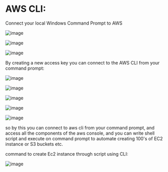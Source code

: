 # AWS CLI:

Connect your local Windows Command Prompt to AWS





![image](https://github.com/user-attachments/assets/c305a9c1-ad27-4a63-9b1a-fc348a58e445)



![image](https://github.com/user-attachments/assets/bfa1cf10-11a5-4b49-99b7-ab7b9b80cbee)




![image](https://github.com/user-attachments/assets/9d10f3f1-5ceb-41d0-90b6-de7b224c3921)

By creating a new access key you can connect to the AWS CLI from your command prompt:


![image](https://github.com/user-attachments/assets/9d8a0da9-8c00-42a0-9c6b-52ef8d5fa283)




![image](https://github.com/user-attachments/assets/e0894a34-35d7-4f2a-ac64-3c08e3f8acf7)


![image](https://github.com/user-attachments/assets/6fb07914-f1b7-418c-b617-e96dbeae4f19)

![image](https://github.com/user-attachments/assets/a613117f-2d6c-4208-843f-24813866e9a7)

![image](https://github.com/user-attachments/assets/fcb038a8-d9b8-4416-a76a-e88e738bc2be)

so by this you can connect to aws cli from your command prompt, and access all the components of the aws console, and you can write shell script and execute on command prompt to automate creating 100's of EC2 instance or S3 buckets etc.

command to create Ec2 instance through script using CLI:

![image](https://github.com/user-attachments/assets/a2d92bba-63f2-4e80-9fef-4b12166cb745)








